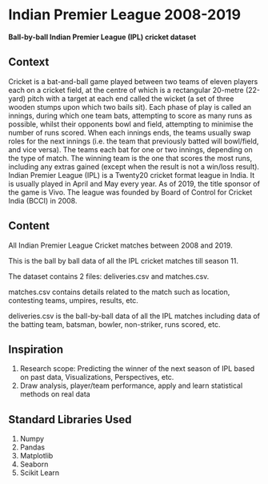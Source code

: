 # Indian Premier League 2008-2019
**Ball-by-ball Indian Premier League (IPL) cricket dataset**

## Context
Cricket is a bat-and-ball game played between two teams of eleven players each on a cricket field, at the centre of which is a rectangular 20-metre (22-yard) pitch with a target at each end called the wicket (a set of three wooden stumps upon which two bails sit). Each phase of play is called an innings, during which one team bats, attempting to score as many runs as possible, whilst their opponents bowl and field, attempting to minimise the number of runs scored. When each innings ends, the teams usually swap roles for the next innings (i.e. the team that previously batted will bowl/field, and vice versa). The teams each bat for one or two innings, depending on the type of match. The winning team is the one that scores the most runs, including any extras gained (except when the result is not a win/loss result).
Indian Premier League (IPL) is a Twenty20 cricket format league in India. It is usually played in April and May every year. As of 2019, the title sponsor of the game is Vivo. The league was founded by Board of Control for Cricket India (BCCI) in 2008.

## Content
All Indian Premier League Cricket matches between 2008 and 2019.

This is the ball by ball data of all the IPL cricket matches till season 11.

The dataset contains 2 files: deliveries.csv and matches.csv.

matches.csv contains details related to the match such as location, contesting teams, umpires, results, etc.

deliveries.csv is the ball-by-ball data of all the IPL matches including data of the batting team, batsman, bowler, non-striker, runs scored, etc.

## Inspiration
1. Research scope: Predicting the winner of the next season of IPL based on past data, Visualizations, Perspectives, etc.
2. Draw analysis, player/team performance, apply and learn statistical methods on real data


## Standard Libraries Used
1. Numpy
2. Pandas
3. Matplotlib
4. Seaborn
5. Scikit Learn
